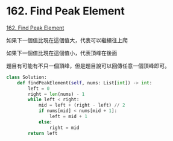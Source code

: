 # 162. Find Peak Element

[162. Find Peak Element](https://leetcode.com/problems/find-peak-element/)

如果下一個值比現在這個值大，代表可以繼續往上爬

如果下一個值比現在這個值小，代表頂峰在後面

題目有可能有不只一個頂峰，但是題目說可以回傳任意一個頂峰即可。

```python
class Solution:
    def findPeakElement(self, nums: List[int]) -> int:
        left = 0
        right = len(nums) - 1
        while left < right:
            mid = left + (right - left) // 2
            if nums[mid] < nums[mid + 1]:
                left = mid + 1
            else:
                right = mid
        return left
```

